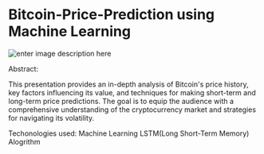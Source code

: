 # Bitcoin-Price-Prediction using Machine Learning
![enter image description here](https://encrypted-tbn0.gstatic.com/images?q=tbn:ANd9GcSnfzI7KdvAKGyLJa7KF4Ee5V4JjhVhcKkDWg&s)

Abstract:

This presentation provides an in-depth analysis of Bitcoin's price history, key factors influencing its value, and techniques for making short-term and long-term price predictions. The goal is to equip the audience with a comprehensive understanding of the cryptocurrency market and strategies for navigating its volatility.

Techonologies used:
Machine Learning
LSTM(Long Short-Term Memory) Alogrithm
